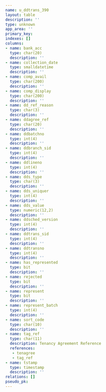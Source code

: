 ```yaml
---
name: u_ddtrans_390
layout: table
description: ''
type: unknown
app_area: ''
primary_key: 
indexes: []
columns:
- name: bank_acc
  type: char(20)
  description: ''
- name: collection_date
  type: smalldatetime
  description: ''
- name: comp_avail
  type: char(200)
  description: ''
- name: comp_display
  type: char(200)
  description: ''
- name: dd_ref_reason
  type: char(3)
  description: ''
- name: ddagree_ref
  type: char(20)
  description: ''
- name: ddbatchno
  type: int(4)
  description: ''
- name: ddbranch_sid
  type: int(4)
  description: ''
- name: ddlineno
  type: int(4)
  description: ''
- name: dds_type
  type: char(3)
  description: ''
- name: dds_uniquer
  type: int(4)
  description: ''
- name: dds_value
  type: numeric(12,2)
  description: ''
- name: ddsched_version
  type: int(4)
  description: ''
- name: ddtrans_sid
  type: int(4)
  description: ''
- name: ddtransno
  type: int(4)
  description: ''
- name: has_represented
  type: bit
  description: ''
- name: rejected
  type: bit
  description: ''
- name: represent
  type: bit
  description: ''
- name: represent_batch
  type: int(4)
  description: ''
- name: sort_code
  type: char(10)
  description: ''
- name: tag_ref
  type: char(11)
  description: Tenancy Agreement Reference
  references:
   - tenagree
   - tag_ref
- name: tstamp
  type: timestamp
  description: ''
relations: []
pseudo_pk: 
---
```


